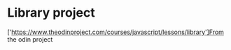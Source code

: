 # Library project

['https://www.theodinproject.com/courses/javascript/lessons/library']From the odin project
